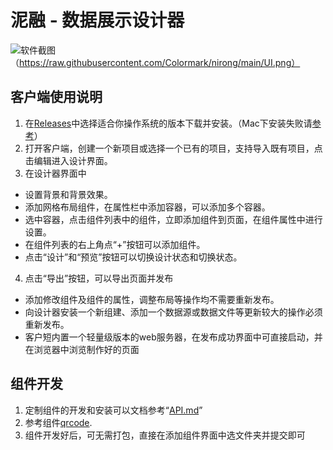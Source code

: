 # 泥融 - 数据展示设计器
![软件截图](暂未达到可开源的程度，仅提供客户端)
（https://raw.githubusercontent.com/Colormark/nirong/main/UI.png）
## 客户端使用说明
1. 在[Releases](https://github.com/Colormark/nirong/releases)中选择适合你操作系统的版本下载并安装。（Mac下安装失败请[参考](https://www.macw.com/news/2605.html)）
2. 打开客户端，创建一个新项目或选择一个已有的项目，支持导入既有项目，点击编辑进入设计界面。
2. 在设计器界面中
 - 设置背景和背景效果。
 - 添加网格布局组件，在属性栏中添加容器，可以添加多个容器。
 - 选中容器，点击组件列表中的组件，立即添加组件到页面，在组件属性中进行设置。
 - 在组件列表的右上角点“+”按钮可以添加组件。
 - 点击“设计”和“预览”按钮可以切换设计状态和切换状态。
4. 点击“导出”按钮，可以导出页面并发布
 - 添加修改组件及组件的属性，调整布局等操作均不需要重新发布。
 - 向设计器安装一个新组建、添加一个数据源或数据文件等更新较大的操作必须重新发布。
 - 客户短内置一个轻量级版本的web服务器，在发布成功界面中可直接启动，并在浏览器中浏览制作好的页面

## 组件开发
1. 定制组件的开发和安装可以文档参考“[API.md](https://github.com/Colormark/nirong/blob/main/API.md)”
2. 参考组件[qrcode](https://github.com/Colormark/nirong/tree/main/qrcode-a_demo_of_Nirong_gadget).
3. 组件开发好后，可无需打包，直接在添加组件界面中选文件夹并提交即可
